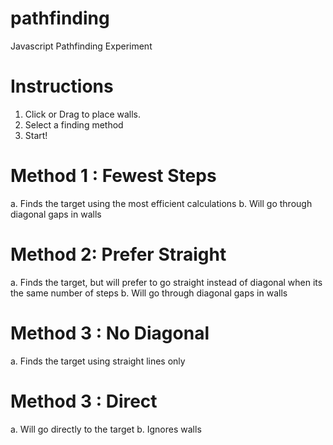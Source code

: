 # pathfinding

Javascript Pathfinding Experiment

# Instructions

1. Click or Drag to place walls.
2. Select a finding method
3. Start!

# Method 1 : Fewest Steps

a. Finds the target using the most efficient calculations
b. Will go through diagonal gaps in walls

# Method 2: Prefer Straight

a. Finds the target, but will prefer to go straight instead of diagonal when its the same number of steps
b. Will go through diagonal gaps in walls

# Method 3 : No Diagonal

a. Finds the target using straight lines only

# Method 3 : Direct

a. Will go directly to the target
b. Ignores walls


